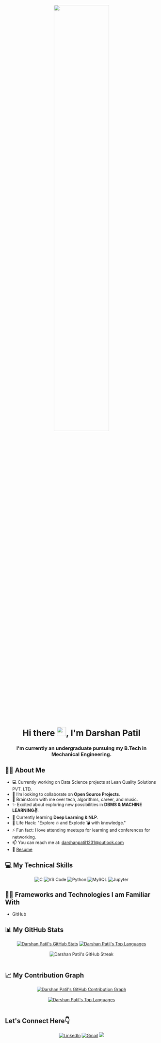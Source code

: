 <div align="center">
  <a href="#"><img width="60%" height="auto" src="https://camo.githubusercontent.com/7de37139d0b4c1ce40865e799b446c0e963a3dd8fb68d239707237c40604fa3d/68747470733a2f2f63646e2e6472696262626c652e636f6d2f75736572732f3733303730332f73637265656e73686f74732f363538313234332f6176656e746f2e676966" height="90px"/></a>
</div>

<h1 align="center">Hi there <img src="https://raw.githubusercontent.com/MartinHeinz/MartinHeinz/master/wave.gif" width="30px">, I'm Darshan Patil </h1>

<h3 align="center">I'm currently an undergraduate pursuing my B.Tech in Mechanical Engineering.</h3>

## 🙋‍♂️ About Me

- 💻 Currently working on Data Science projects at Lean Quality Solutions PVT. LTD.
- 👯 I’m looking to collaborate on **Open Source Projects**.
- 💬 Brainstorm with me over tech, algorithms, career, and music.
- ✨ Excited about exploring new possibilities in **DBMS & MACHINE LEARNING✌**.
- 🌱 Currently learning **Deep Learning & NLP**.
- 🎯 Life Hack: "Explore 🔥 and Explode 💣 with knowledge."
- ⚡ Fun fact: I love attending meetups for learning and conferences for networking.
- 📫 You can reach me at: darshanpatil1231@outlook.com
- 📝 [Resume](https://github.com/DarshanPatil02/Resume/blob/main/Darshan_Patil_resume.pdf)

## 💻 My Technical Skills

<p align="center">
  <img alt="C" src="https://img.shields.io/badge/c-%2300599C.svg?&style=for-the-badge&logo=c&logoColor=white" />
  <img alt="VS Code" src="https://img.shields.io/badge/Visual_Studio_Code-0078D4?style=for-the-badge&logo=visual%20studio%20code&logoColor=white" />
  <img alt="Python" src="https://img.shields.io/badge/python-%2314354C.svg?style=for-the-badge&logo=python&logoColor=white" />
  <img alt="MySQL" src="https://img.shields.io/badge/MySQL-00000F?style=for-the-badge&logo=mysql&logoColor=white" />
  <img alt="Jupyter" src="https://img.shields.io/badge/Jupyter-F37626.svg?&style=for-the-badge&logo=Jupyter&logoColor=white" />
</p> 

## 👩‍💻 Frameworks and Technologies I am Familiar With

- GitHub

## 📊 My GitHub Stats

<div align="center">
  <a href="https://github.com/darshanpatil02/github-readme-stats"><img alt="Darshan Patil's GitHub Stats" src="https://github-readme-stats.vercel.app/api?username=darshanpatil02&show_icons=true&count_private=true&theme=react&hide_border=true&bg_color=0D1117" /></a> 
  <a href="https://github.com/darshanpatil02/github-readme-stats"><img alt="Darshan Patil's Top Languages" src="https://github-readme-stats.vercel.app/api/top-langs/?username=darshanpatil02&langs_count=8&count_private=true&layout=compact&theme=react&hide_border=true&bg_color=0D1117" /></a>
</div>
<br/>

<div align="center">
  <img align="center" src="https://github-readme-streak-stats.herokuapp.com/?user=darshanpatil02&theme=dark" alt="Darshan Patil's GitHub Streak" />
</div>
<br/>

## 📈 My Contribution Graph

<div align="center">
  <a href="http://www.github.com/darshanpatil02"><img src="https://github-readme-activity-graph.cyclic.app/graph?username=darshanpatil02&bg_color=000000&color=ffffff&line=10b981&point=ffffff&area_color=000000&area=true&hide_border=true&custom_title=Darshan's%20Commits%20Graph" alt="Darshan Patil's GitHub Contribution Graph" /></a>
</div>
<br/>

<div align="center">
  <a href="https://github.com/darshanpatil02" align="left"><img src="https://github-readme-stats.vercel.app/api/top-langs/?username=darshanpatil02&langs_count=10&title_color=22c55e&text_color=ffffff&icon_color=10b981&bg_color=000000&hide_border=true&locale=en&custom_title=Top%20%Languages" alt="Darshan Patil's Top Languages" /></a>
</div>
<br/>

## Let's Connect Here👇

<div align="center">
  <a href="https://www.linkedin.com/in/patil-darshan/" target="_blank"><img alt="LinkedIn" src="https://img.shields.io/badge/linkedin%20-%230077B5.svg?&style=for-the-badge&logo=linkedin&logoColor=white" /></a>
  <a href="mailto:darshanpatil1231@outlook.com"><img  alt="Gmail" src="https://img.shields.io/badge/Gmail-D14836?style=for-the-badge&logo=gmail&logoColor=white" /></a>
  <a href="https://twitter.com/Darshan_Patil_1" target="_blank"><img src="https://img.shields.io/badge/twitter-%2300acee.svg?&style=for-the-badge&logo=twitter&logoColor=white&alt=twitter" /></a>
</div>
